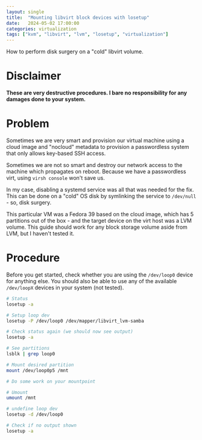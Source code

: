 ```yaml
---
layout: single
title:  "Mounting libvirt block devices with losetup"
date:   2024-05-02 17:00:00
categories: virtualization
tags: ["kvm", "libvirt", "lvm", "losetup", "virtualization"]
---
```


How to perform disk surgery on a "cold" libvirt volume.

# Disclaimer

**These are very destructive procedures. I bare no responsibility for any damages done to your system.**

# Problem

Sometimes we are very smart and provision our virtual machine using a cloud image and "nocloud" metadata to provision a passwordless system that only allows key-based SSH access.

Sometimes we are not so smart and destroy our network access to the machine which propagates on reboot. Because we have a passwordless virt, using `virsh console` won't save us.

In my case, disabling a systemd service was all that was needed for the fix. This can be done on a "cold" OS disk by symlinking the service to `/dev/null` - so, disk surgery.

This particular VM was a Fedora 39 based on the cloud image, which has 5 partitions out of the box - and the target device on the virt host was a LVM volume. This guide should work for any block storage volume aside from LVM, but I haven't tested it.

# Procedure

Before you get started, check whether you are using the `/dev/loop0` device for anything else. You should also be able to use any of the available `/dev/loopX` devices in your system (not tested).

```bash
# Status
losetup -a

# Setup loop dev
losetup -P /dev/loop0 /dev/mapper/libvirt_lvm-samba

# Check status again (we should now see output)
losetup -a

# See partitions
lsblk | grep loop0

# Mount desired partition
mount /dev/loop0p5 /mnt

# Do some work on your mountpoint

# Umount 
umount /mnt

# undefine loop dev
losetup -d /dev/loop0

# Check if no output shown
losetup -a
```
